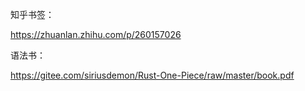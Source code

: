 知乎书签：

https://zhuanlan.zhihu.com/p/260157026

语法书：

https://gitee.com/siriusdemon/Rust-One-Piece/raw/master/book.pdf
